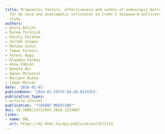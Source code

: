 ```yaml
---
title: Prognostic factors, effectiveness and safety of endoscopic balloon dilatation
  for de novo and anastomotic strictures in Crohn’s disease—A multicenter “real life”
  study
authors:
- Anita Bálint
- Dalma Törőcsik
- Károly Palatka
- Zoltán Szepes
- Mónika Szűcs
- Tamás Ferenci
- Ferenc Nagy
- Klaudia Farkas
- Anna Fábián
- Renáta Bor
- Ágnes Milassin
- Mariann Rutka
- Tamás Molnár
date: '2016-01-01'
publishDate: '2024-01-29T15:58:20.923335Z'
publication_types:
- article-journal
publication: '*COGENT MEDICINE*'
doi: 10.1080/2331205X.2016.1233687
links:
- name: URL
  url: https://m2.mtmt.hu/api/publication/3171113
---
```

